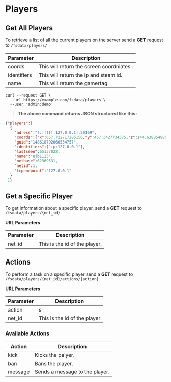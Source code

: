 # Players


## Get All Players

To retrieve a list of all the current players on the server send a **GET** request to `/fsdata/players/`

Parameter | Description
----------|-----------
coords  | This will return the screen coordniates .
identifiers  | This will return the ip and steam id.
name  | This will return the gamertag.

```shell
curl --request GET \
  --url https://example.com/fsdata/players \
  --user 'admin:demo'
```


>**The above command returns JSON structured like this:**    

```json
{"players":[
  {
    "adress":"[::ffff:127.0.0.1]:50169",
    "coords":{"x":657.722717285156,"y":457.3427734375,"z":144.638854980469},
    "guid":"148618792060534757",
    "identifiers":["ip:127.0.0.1"],
    "lastseen":65137022,
    "name":"ejb1123",
    "netbase":62369531,
    "netid":1,
    "tcpendpoint":"127.0.0.1"
  }
 ]}
```

## Get a Specific Player

To get information about a specific player, send a **GET** request to `/fsdata/players/{net_id}`

**URL Parameters**

Parameter|Description
---------|-----------
net_id   | This is the id of the player.


## Actions

To perform a task on a specific player send a **GET** request to `/fsdata/players/{net_id}/actions/{action}`

**URL Parameters**

Parameter|Description
---|---
action|s
net_id| This is the id of the player

###  **Available Actions**

  Action|Description
  ---|---
  kick| Kicks the palyer.
  ban| Bans the player.
  message|Sends a message to the player.
